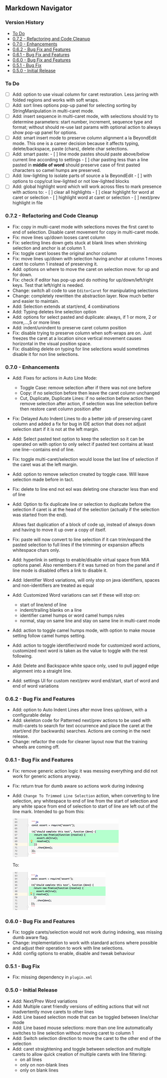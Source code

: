## Markdown Navigator

[TOC levels=3,6]: # "Version History"

### Version History
- [To Do](#to-do)
- [0.7.2 - Refactoring and Code Cleanup](#072---refactoring-and-code-cleanup)
- [0.7.0 - Enhancements](#070---enhancements)
- [0.6.2 - Bug Fix and Features](#062---bug-fix-and-features)
- [0.6.1 - Bug Fix and Features](#061---bug-fix-and-features)
- [0.6.0 - Bug Fix and Features](#060---bug-fix-and-features)
- [0.5.1 - Bug Fix](#051---bug-fix)
- [0.5.0 - Initial Release](#050---initial-release)


### To Do

- [ ] Add: option to use visual column for caret restoration. Less jarring with folded regions
      and works with soft wraps.
- [ ] Add: sort lines options pop-up panel for selecting sorting by StringManipulation in
      multi-caret mode.
- [ ] Add: insert sequence in multi-caret mode, with selections should try to determine
      parameters: start number, increment, sequence type and format; without should re-use
      last params with optional action to always show pop-up panel for options.
- [ ] Add: smart insert mode to preserve column alignment a la BeyondEdit mode. This one is
      a career decision because it affects typing, delete/backspace, paste (chars), delete
      char selections.
- [ ] Add: smart paste:
      - [ ] line mode pastes should paste above/below current line according to settings
      - [ ] char pasting less than a line pasted in **middle of word** should preserve case of
            first pasted characters so camel humps are preserved.
- [ ] Add: low-lighting to isolate parts of source a la BeyondEdit 
      - [ ] with options to copy/cut low-lighted or not low-lighted blocks
- [ ] Add: global highlight word which will work across files to mark presence with actions to:
      - [ ] clear all highlights
      - [ ] clear highlight for word at caret or selection
      - [ ] highlight word at caret or selection
      - [ ] next/prev highlight in file 

### 0.7.2 - Refactoring and Code Cleanup

- Fix: copy in multi-caret mode with selections moves the first caret to end of
      selection. Disable caret movement for copy in multi-caret mode.
- Fix: move lines up/down looses caret column
- Fix: selecting lines down gets stuck at blank lines when shrinking selection and anchor is
      at column 1.
- Fix: toggle caret looses the original anchor column
- Fix: move lines up/down with selection having anchor at column 1 moves caret to column 1
      instead of preserving it.
- Add: options on where to move the caret on selection move: for up and for down.
- Fix: check if editor has pop-up and do nothing for up/down/left/right keys. Test that
      left/right is needed.
- Change: switch all code to use `EditorCaret` for manipulating selections
- Change: completely rewritten the abstraction layer. Now much better and easier to
  maintain.
- Add: Selection extends at start/end, 4 combinations
- Add: Typing deletes line selection option
- Add: options for select pasted and duplicate: always, if 1 or more, 2 or more,...,5 or
  more lines
- Add: indent/unindent to preserve caret column position
- Fix: disable trying to preserve column when soft-wraps are on. Just freezes the caret at
  a location since vertical movement causes horizontal in the visual position space.
- Fix: disabling delete on typing for line selections would sometimes disable it for non
  line selections.

### 0.7.0 - Enhancements

- Add: Fixes for actions in Auto Line Mode:
    - Toggle Case: remove selection after if there was not one before
    - Copy: if no selection before then leave the caret column unchanged
    - Cut, Duplicate, Duplicate Lines: if no selection before action then remove selection
      after action, if selection was line selection before then restore caret column
      position after
- Fix: Delayed Auto Indent Lines to do a better job of preserving caret column and added a
  fix for bug in IDE action that does not adjust selection start if it is not at the left
  margin.
- Add: Select pasted text option to keep the selection so it can be operated on with option
  to only select if pasted text contains at least one line--contains end of line.
- Fix: toggle multi-caret/selection would loose the last line of selection if the caret
  was at the left margin.
- Add: option to remove selection created by toggle case. Will leave selection made before
  in tact.
- Fix: delete to line end not eol was deleting one character less than end of line
- Add: Option to fix duplicate line or selection to duplicate before the selection if
  caret is at the head of the selection (actually if the selection was started from the
  end).

    Allows fast duplication of a block of code up, instead of always down and having to
    move it up over a copy of itself.
- Fix: paste will now convert to line selection if it can trim/expand the pasted selection
  to full lines if the trimming or expansion affects whitespace chars only.
- Add: hyperlink in settings to enable/disable virtual space from MIA options panel. Also
  remembers if it was turned on from the panel and if line mode is disabled offers a link
  to disable it.
- Add: Identifier Word variations, will only stop on java identifiers, spaces and
  non-identifiers are treated as equal
- Add: Customized Word variations can set if these will stop on:
    - start of line/end of line
    - indent/trailing blanks on a line
    - identifier camel humps or word camel humps rules
    - normal, stay on same line and stay on same line in multi-caret mode
- Add: action to toggle camel humps mode, with option to make mouse setting follow camel
  humps setting.
- Add: action to toggle identifier/word mode for customized word actions, customized next
  word is taken as the value to toggle with the rest following.
- Add: Delete and Backspace white space only, used to pull jagged edge alignment into a
  straight line.
- Add: settings UI for custom next/prev word end/start, start of word and end of word
  variations

### 0.6.2 - Bug Fix and Features

- Add: option to Auto Indent Lines after move lines up/down, with a configurable delay
- Add: skeleton code for Patterned next/prev actions to be used with multi-carets to search
  for text occurrence and place the caret at the start/end (for backwards) searches.
  Actions are coming in the next release.
- Change: refactor the code for cleaner layout now that the training wheels are coming
  off.

### 0.6.1 - Bug Fix and Features

- Fix: remove generic action logic it was messing everything and did not work for generic
  actions anyway.
- Fix: return true for dumb aware so actions work during indexing
- Add: `Change To Trimmed Line Selection` action, when converting to line selection, any
  whitespace to end of line from the start of selection and any white space from end of
  selection to start of line are left out of the line mark. Intended to go from this:

    ![Character Selection](https://github.com/vsch/MissingInActions/raw/master/assets/images/CharacterSelection.png)

    To:

    ![Trimmed Line Selection](https://github.com/vsch/MissingInActions/raw/master/assets/images/TrimmedLineSelection.png)

### 0.6.0 - Bug Fix and Features

- Fix: toggle carets/selection would not work during indexing, was missing dumb aware flag.
- Change: implementation to work with standard actions where possible and adjust their
  operation to work with line selections.
- Add: config options to enable, disable and tweak behaviour

### 0.5.1 - Bug Fix

- Fix: missing dependency in `plugin.xml`

### 0.5.0 - Initial Release

- Add: Next/Prev Word variations
- Add: Multiple caret friendly versions of editing actions that will not inadvertently move
  carets to other lines
- Add: Line based selection mode that can be toggled between line/char mode
- Add: Line based mouse selections: more than one line automatically switches to line
  selection without moving caret to column 1
- Add: Switch selection direction to move the caret to the other end of the selection
- Add: caret straightening and toggle between selection and multiple carets to allow quick
  creation of multiple carets with line filtering:
    - on all lines
    - only on non-blank lines
    - only on blank lines

[Readme]: https://github.com/vsch/MissingInActions/blob/master/README.md

